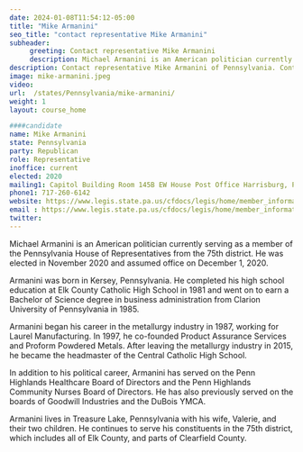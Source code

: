 ```yaml
---
date: 2024-01-08T11:54:12-05:00
title: "Mike Armanini"
seo_title: "contact representative Mike Armanini"
subheader:
     greeting: Contact representative Mike Armanini
     description: Michael Armanini is an American politician currently serving as a member of the Pennsylvania House of Representatives from the 75th district. He was elected in November 2020 and assumed office on December 1, 2020.
description: Contact representative Mike Armanini of Pennsylvania. Contact information for Mike Armanini includes email address, phone number, and mailing address.
image: mike-armanini.jpeg
video:
url:  /states/Pennsylvania/mike-armanini/
weight: 1
layout: course_home

####candidate
name: Mike Armanini
state: Pennsylvania
party: Republican
role: Representative
inoffice: current
elected: 2020
mailing1: Capitol Building Room 145B EW House Post Office Harrisburg, PA 17120
phone1: 717-260-6142
website: https://www.legis.state.pa.us/cfdocs/legis/home/member_information/House_bio.cfm?id=1903/
email : https://www.legis.state.pa.us/cfdocs/legis/home/member_information/House_bio.cfm?id=1903/
twitter:
---
```


Michael Armanini is an American politician currently serving as a member of the Pennsylvania House of Representatives from the 75th district. He was elected in November 2020 and assumed office on December 1, 2020.

Armanini was born in Kersey, Pennsylvania. He completed his high school education at Elk County Catholic High School in 1981 and went on to earn a Bachelor of Science degree in business administration from Clarion University of Pennsylvania in 1985.

Armanini began his career in the metallurgy industry in 1987, working for Laurel Manufacturing. In 1997, he co-founded Product Assurance Services and Proform Powdered Metals. After leaving the metallurgy industry in 2015, he became the headmaster of the Central Catholic High School.

In addition to his political career, Armanini has served on the Penn Highlands Healthcare Board of Directors and the Penn Highlands Community Nurses Board of Directors. He has also previously served on the boards of Goodwill Industries and the DuBois YMCA.

Armanini lives in Treasure Lake, Pennsylvania with his wife, Valerie, and their two children. He continues to serve his constituents in the 75th district, which includes all of Elk County, and parts of Clearfield County.

